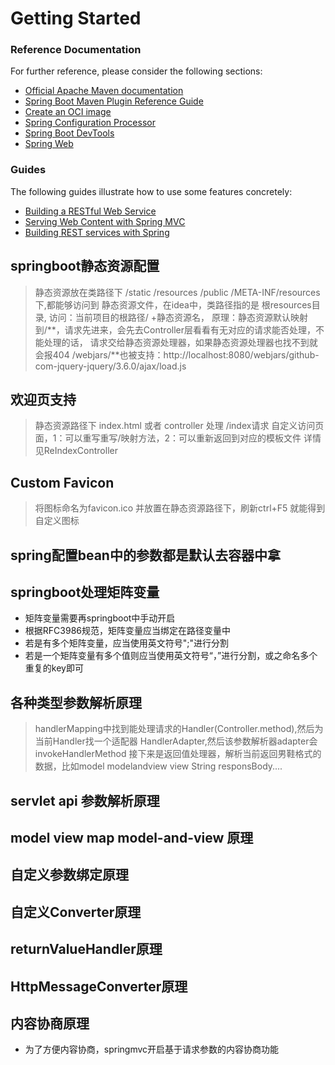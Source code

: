 # Getting Started

### Reference Documentation

For further reference, please consider the following sections:

* [Official Apache Maven documentation](https://maven.apache.org/guides/index.html)
* [Spring Boot Maven Plugin Reference Guide](https://docs.spring.io/spring-boot/docs/2.7.3/maven-plugin/reference/html/)
* [Create an OCI image](https://docs.spring.io/spring-boot/docs/2.7.3/maven-plugin/reference/html/#build-image)
* [Spring Configuration Processor](https://docs.spring.io/spring-boot/docs/2.7.3/reference/htmlsingle/#appendix.configuration-metadata.annotation-processor)
* [Spring Boot DevTools](https://docs.spring.io/spring-boot/docs/2.7.3/reference/htmlsingle/#using.devtools)
* [Spring Web](https://docs.spring.io/spring-boot/docs/2.7.3/reference/htmlsingle/#web)

### Guides

The following guides illustrate how to use some features concretely:

* [Building a RESTful Web Service](https://spring.io/guides/gs/rest-service/)
* [Serving Web Content with Spring MVC](https://spring.io/guides/gs/serving-web-content/)
* [Building REST services with Spring](https://spring.io/guides/tutorials/rest/)


## springboot静态资源配置
> 静态资源放在类路径下 /static /resources /public /META-INF/resources 下,都能够访问到
> 静态资源文件，在idea中，类路径指的是 根resources目录,
> 访问：当前项目的根路径/ +静态资源名，
> 原理：静态资源默认映射到/**，请求先进来，会先去Controller层看看有无对应的请求能否处理，不能处理的话，
> 请求交给静态资源处理器，如果静态资源处理器也找不到就会报404
> /webjars/**也被支持：http://localhost:8080/webjars/github-com-jquery-jquery/3.6.0/ajax/load.js

## 欢迎页支持
> 静态资源路径下 index.html   或者 controller 处理 /index请求
> 自定义访问页面，1：可以重写重写/映射方法，2：可以重新返回到对应的模板文件
> 详情见ReIndexController
## Custom Favicon
> 将图标命名为favicon.ico 并放置在静态资源路径下，刷新ctrl+F5 就能得到自定义图标

## spring配置bean中的参数都是默认去容器中拿

## springboot处理矩阵变量
- 矩阵变量需要再springboot中手动开启
- 根据RFC3986规范，矩阵变量应当绑定在路径变量中
- 若是有多个矩阵变量，应当使用英文符号";"进行分割
- 若是一个矩阵变量有多个值则应当使用英文符号“，”进行分割，或之命名多个重复的key即可

## 各种类型参数解析原理
> handlerMapping中找到能处理请求的Handler(Controller.method),然后为当前Handler找一个适配器
> HandlerAdapter,然后该参数解析器adapter会invokeHandlerMethod
> 接下来是返回值处理器，解析当前返回男鞋格式的数据，比如model modelandview view String  responsBody....

## servlet api 参数解析原理
## model view map model-and-view 原理
## 自定义参数绑定原理
## 自定义Converter原理
## returnValueHandler原理
## HttpMessageConverter原理
## 内容协商原理
- 为了方便内容协商，springmvc开启基于请求参数的内容协商功能
